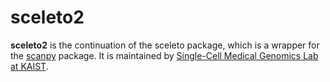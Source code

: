 # sceleto2

**sceleto2** is the continuation of the sceleto package, which is a wrapper for the [scanpy](https://scanpy.readthedocs.io/en/stable/) package. It is maintained by [Single-Cell Medical Genomics Lab at KAIST](https://sites.google.com/view/scmglkaist).